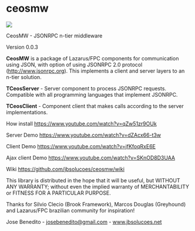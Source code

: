 ceosmw
======

<img src="http://jbsolucoes.net/ceosmw/ceos.jpg">

CeosMW - JSONRPC n-tier middleware

Version 0.0.3

**CeosMW** is a package of Lazarus/FPC components for communication using JSON, with option of using JSONRPC 2.0 protocol (http://www.jsonrpc.org). This implements a client and server layers to an n-tier solution.

**TCeosServer** - Server component to process JSONRPC requests. Compatible with all programming languages that implement JSONRPC.

**TCeosClient** - Component client that makes calls according to the server implementations.

How install
https://www.youtube.com/watch?v=qZw51zr9OUk

Server Demo
https://www.youtube.com/watch?v=dZAcx66-t3w

Client Demo
https://www.youtube.com/watch?v=jfKfoqRxE6E

Ajax client Demo
https://www.youtube.com/watch?v=SKnOD8D3UAA

Wiki
https://github.com/jbsolucoes/ceosmw/wiki



This library is distributed in the hope that it will be useful, but WITHOUT ANY WARRANTY; without even the implied warranty of MERCHANTABILITY or FITNESS FOR A PARTICULAR PURPOSE.


Thanks for Silvio Clecio (Brook Framework), Marcos Douglas (Greyhound) and Lazarus/FPC brazilian community for inspiration!



Jose Benedito - josebenedito@gmail.com - www.jbsolucoes.net

